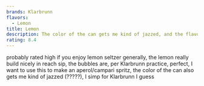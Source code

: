 ```yaml
---
brands: Klarbrunn
flavors:
  - Lemon
title: Lemon
description: The color of the can gets me kind of jazzed, and the flavor builds nicely with every sip.
rating: 8.4
---
```

probably rated high if you enjoy lemon seltzer generally, the lemon really build nicely in reach sip, the bubbles are, per Klarbrunn practice, perfect, I want to use this to make an aperol/campari spritz, the color of the can also gets me kind of jazzed (?????), I simp for Klarbrunn I guess